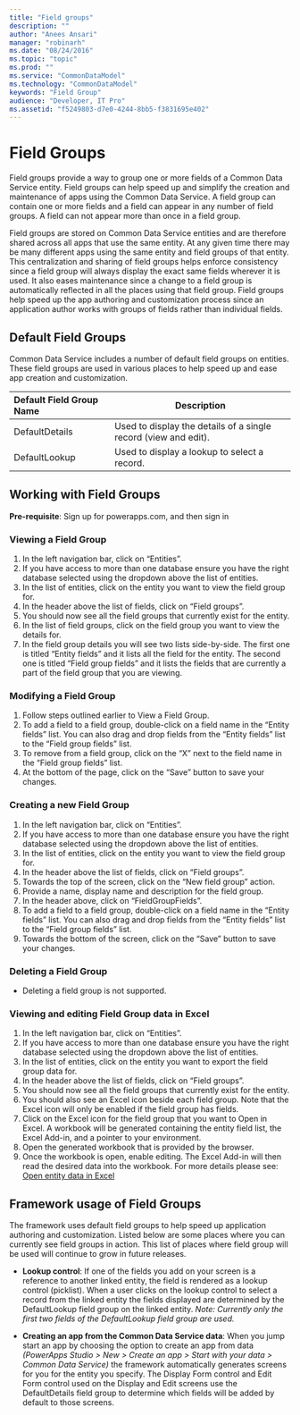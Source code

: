 ```yaml
---
title: "Field groups"
description: ""
author: "Anees Ansari"
manager: "robinarh"
ms.date: "08/24/2016"
ms.topic: "topic"
ms.prod: ""
ms.service: "CommonDataModel"
ms.technology: "CommonDataModel"
keywords: "Field Group"
audience: "Developer, IT Pro"
ms.assetid: "f5249803-d7e0-4244-8bb5-f3831695e402"
---
```


# Field Groups

Field groups provide a way to group one or more fields of a Common Data Service entity. Field groups can help speed up and simplify the creation and maintenance of apps using the Common Data Service. A field group can contain one or more fields and a field can appear in any number of field groups. A field can not appear more than once in a field group.

Field groups are stored on Common Data Service entities and are therefore shared across all apps that use the same entity. At any given time there may be many different apps using the same entity and field groups of that entity. This centralization and sharing of field groups helps enforce consistency since a field group will always display the exact same fields wherever it is used. It also eases maintenance since a change to a field group is automatically reflected in all the places using that field group. Field groups help speed up the app authoring and customization process since an application author works with groups of fields rather than individual fields. 

## Default Field Groups
Common Data Service includes a number of default field groups on entities. These field groups are used in various places to help speed up and ease app creation and customization.

| Default Field Group Name | Description |
|:-------------------------|-------------|
|DefaultDetails |Used to display the details of a single record (view and edit).|
|DefaultLookup |Used to display a lookup to select a record.|

## Working with Field Groups

**Pre-requisite**: Sign up for powerapps.com, and then sign in

### Viewing a Field Group
1. In the left navigation bar, click on “Entities”.
2. If you have access to more than one database ensure you have the right database selected using the dropdown above the list of entities.
3. In the list of entities, click on the entity you want to view the field group for.
4. In the header above the list of fields, click on “Field groups”.
5. You should now see all the field groups that currently exist for the entity.
6. In the list of field groups, click on the field group you want to view the details for.
7. In the field group details you will see two lists side-by-side. The first one is titled “Entity fields” and it lists all the field for the entity.  The second one is titled “Field group fields” and it lists the fields that are currently a part of the field group that you are viewing.

### Modifying a Field Group
1. Follow steps outlined earlier to View a Field Group.
2. To add a field to a field group, double-click on a field name in the “Entity fields” list. You can also drag and drop fields from the “Entity fields” list to the “Field group fields” list.
3. To remove from a field group, click on the “X” next to the field name in the “Field group fields” list.
4. At the bottom of the page, click on the “Save” button to save your changes.

### Creating a new Field Group
1. In the left navigation bar, click on “Entities”.
2. If you have access to more than one database ensure you have the right database selected using the dropdown above the list of entities.
3. In the list of entities, click on the entity you want to view the field group for.
4. In the header above the list of fields, click on “Field groups”.
5. Towards the top of the screen, click on the “New field group” action.
6. Provide a name, display name and description for the field group.
7. In the header above, click on “FieldGroupFields”.
8. To add a field to a field group, double-click on a field name in the “Entity fields” list. You can also drag and drop fields from the “Entity fields” list to the “Field group fields” list.
9. Towards the bottom of the screen, click on the “Save” button to save your changes.

### Deleting a Field Group
* Deleting a field group is not supported.

### Viewing and editing Field Group data in Excel
1. In the left navigation bar, click on “Entities”.
2. If you have access to more than one database ensure you have the right database selected using the dropdown above the list of entities.
3. In the list of entities, click on the entity you want to export the field group data for.
4. In the header above the list of fields, click on “Field groups”.
5. You should now see all the field groups that currently exist for the entity.
6. You should also see an Excel icon beside each field group. Note that the Excel icon will only be enabled if the field group has fields.
7. Click on the Excel icon for the field group that you want to Open in Excel. A workbook will be generated containing the entity field list, the Excel Add-in, and a pointer to your environment. 
8. Open the generated workbook that is provided by the browser. 
9. Once the workbook is open, enable editing. The Excel Add-in will then read the desired data into the workbook. For more details please see: [Open entity data in Excel](https://powerapps.microsoft.com/tutorials/data-platform-interactive-excel/ "Open entity data in Excel")

## Framework usage of Field Groups
The framework uses default field groups to help speed up application authoring and customization. Listed below are some places where you can currently see field groups in action. This list of places where field group will be used will continue to grow in future releases.

* **Lookup control**: If one of the fields you add on your screen is a reference to another linked entity, the field is rendered as a lookup control (picklist). When a user clicks on the lookup control to select a record from the linked entity the fields displayed are determined by the DefaultLookup field group on the linked entity. *Note: Currently only the first two fields of the DefaultLookup field group are used.*

* **Creating an app from the Common Data Service data**: When you jump start an app by choosing the option to create an app from data *(PowerApps Studio > New  > Create an app > Start with your data > Common Data Service)* the framework automatically generates screens for you for the entity you specify. The Display Form control and Edit Form control used on the Display and Edit screens use the DefaultDetails field group to determine which fields will be added by default to those screens.

